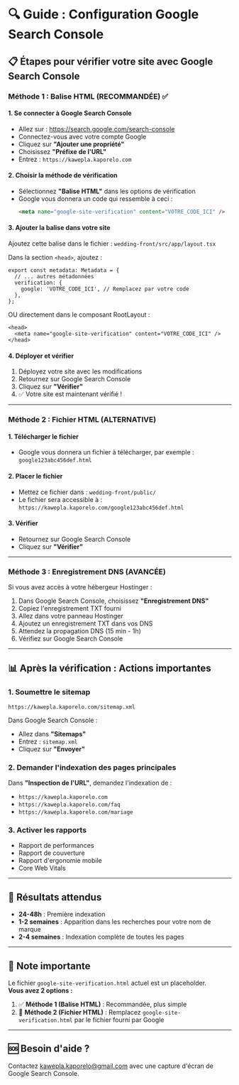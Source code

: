 # 🔍 Guide : Configuration Google Search Console

## 📋 Étapes pour vérifier votre site avec Google Search Console

### Méthode 1 : Balise HTML (RECOMMANDÉE) ✅

#### 1. Se connecter à Google Search Console
- Allez sur : https://search.google.com/search-console
- Connectez-vous avec votre compte Google
- Cliquez sur **"Ajouter une propriété"**
- Choisissez **"Préfixe de l'URL"**
- Entrez : `https://kawepla.kaporelo.com`

#### 2. Choisir la méthode de vérification
- Sélectionnez **"Balise HTML"** dans les options de vérification
- Google vous donnera un code qui ressemble à ceci :
  ```html
  <meta name="google-site-verification" content="VOTRE_CODE_ICI" />
  ```

#### 3. Ajouter la balise dans votre site
Ajoutez cette balise dans le fichier : `wedding-front/src/app/layout.tsx`

Dans la section `<head>`, ajoutez :
```tsx
export const metadata: Metadata = {
  // ... autres métadonnées
  verification: {
    google: 'VOTRE_CODE_ICI', // Remplacez par votre code
  },
};
```

OU directement dans le composant RootLayout :
```tsx
<head>
  <meta name="google-site-verification" content="VOTRE_CODE_ICI" />
</head>
```

#### 4. Déployer et vérifier
1. Déployez votre site avec les modifications
2. Retournez sur Google Search Console
3. Cliquez sur **"Vérifier"**
4. ✅ Votre site est maintenant vérifié !

---

### Méthode 2 : Fichier HTML (ALTERNATIVE)

#### 1. Télécharger le fichier
- Google vous donnera un fichier à télécharger, par exemple :
  `google123abc456def.html`

#### 2. Placer le fichier
- Mettez ce fichier dans : `wedding-front/public/`
- Le fichier sera accessible à : `https://kawepla.kaporelo.com/google123abc456def.html`

#### 3. Vérifier
- Retournez sur Google Search Console
- Cliquez sur **"Vérifier"**

---

### Méthode 3 : Enregistrement DNS (AVANCÉE)

Si vous avez accès à votre hébergeur Hostinger :

1. Dans Google Search Console, choisissez **"Enregistrement DNS"**
2. Copiez l'enregistrement TXT fourni
3. Allez dans votre panneau Hostinger
4. Ajoutez un enregistrement TXT dans vos DNS
5. Attendez la propagation DNS (15 min - 1h)
6. Vérifiez sur Google Search Console

---

## 📊 Après la vérification : Actions importantes

### 1. Soumettre le sitemap
```
https://kawepla.kaporelo.com/sitemap.xml
```

Dans Google Search Console :
- Allez dans **"Sitemaps"**
- Entrez : `sitemap.xml`
- Cliquez sur **"Envoyer"**

### 2. Demander l'indexation des pages principales
Dans **"Inspection de l'URL"**, demandez l'indexation de :
- `https://kawepla.kaporelo.com`
- `https://kawepla.kaporelo.com/faq`
- `https://kawepla.kaporelo.com/mariage`

### 3. Activer les rapports
- Rapport de performances
- Rapport de couverture
- Rapport d'ergonomie mobile
- Core Web Vitals

---

## 🚀 Résultats attendus

- **24-48h** : Première indexation
- **1-2 semaines** : Apparition dans les recherches pour votre nom de marque
- **2-4 semaines** : Indexation complète de toutes les pages

---

## 📝 Note importante

Le fichier `google-site-verification.html` actuel est un placeholder.  
**Vous avez 2 options :**

1. ✅ **Méthode 1 (Balise HTML)** : Recommandée, plus simple
2. 🔄 **Méthode 2 (Fichier HTML)** : Remplacez `google-site-verification.html` par le fichier fourni par Google

---

## 🆘 Besoin d'aide ?

Contactez kawepla.kaporelo@gmail.com avec une capture d'écran de Google Search Console.

